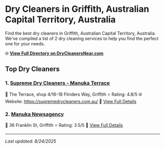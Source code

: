 # Dry Cleaners in Griffith, Australian Capital Territory, Australia

Find the best dry cleaners in Griffith, Australian Capital Territory, Australia. We've compiled a list of 2 dry cleaning services to help you find the perfect one for your needs.

🌐 **[View Full Directory on DryCleanersNear.com](https://drycleanersnear.com/city/Australia/Australian%20Capital%20Territory/Griffith)**

## Top Dry Cleaners

### 1. [Supreme Dry Cleaners - Manuka Terrace](https://drycleanersnear.com/dryCleaner/68a28936e025a3a8d28d38bf/supreme-dry-cleaners-manuka-terrace)
📍 The Terrace, shop 4/16-18 Flinders Way, Griffith
⭐ Rating: 4.8/5
🌐 Website: https://supremedrycleaners.com.au/
🔗 [View Full Details](https://drycleanersnear.com/dryCleaner/68a28936e025a3a8d28d38bf/supreme-dry-cleaners-manuka-terrace)

### 2. [Manuka Newsagency](https://drycleanersnear.com/dryCleaner/68a28998e025a3a8d28d3c31/manuka-newsagency)
📍 36 Franklin St, Griffith
⭐ Rating: 3.5/5
🔗 [View Full Details](https://drycleanersnear.com/dryCleaner/68a28998e025a3a8d28d3c31/manuka-newsagency)


---

*Last updated: 8/24/2025*
